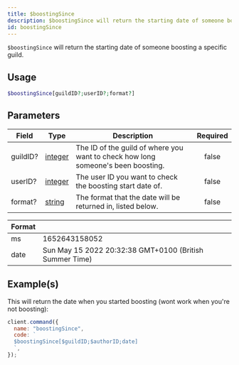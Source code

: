 ```yaml
---
title: $boostingSince
description: $boostingSince will return the starting date of someone boosting a specific guild.
id: boostingSince
---
```


`$boostingSince` will return the starting date of someone boosting a specific guild.

## Usage

```php
$boostingSince[guildID?;userID?;format?]
```

## Parameters

| Field    | Type                                                                                                | Description                                                                      | Required |
| -------- | --------------------------------------------------------------------------------------------------- | -------------------------------------------------------------------------------- | :------: |
| guildID? | [integer](https://developer.mozilla.org/en-US/docs/Web/JavaScript/Reference/Global_Objects/Integer) | The ID of the guild of where you want to check how long someone's been boosting. |  false   |
| userID?  | [integer](https://developer.mozilla.org/en-US/docs/Web/JavaScript/Reference/Global_Objects/Integer) | The user ID you want to check the boosting start date of.                        |  false   |
| format?  | [string](https://developer.mozilla.org/en-US/docs/Web/JavaScript/Reference/Global_Objects/String)   | The format that the date will be returned in, listed below.                      |  false   |

| Format |                                                         |
| ------ | ------------------------------------------------------- |
| ms     | 1652643158052                                           |
| date   | Sun May 15 2022 20:32:38 GMT+0100 (British Summer Time) |

## Example(s)

This will return the date when you started boosting (wont work when you're not boosting):

```javascript
client.command({
  name: "boostingSince",
  code: `
  $boostingSince[$guildID;$authorID;date]
  `,
});
```
